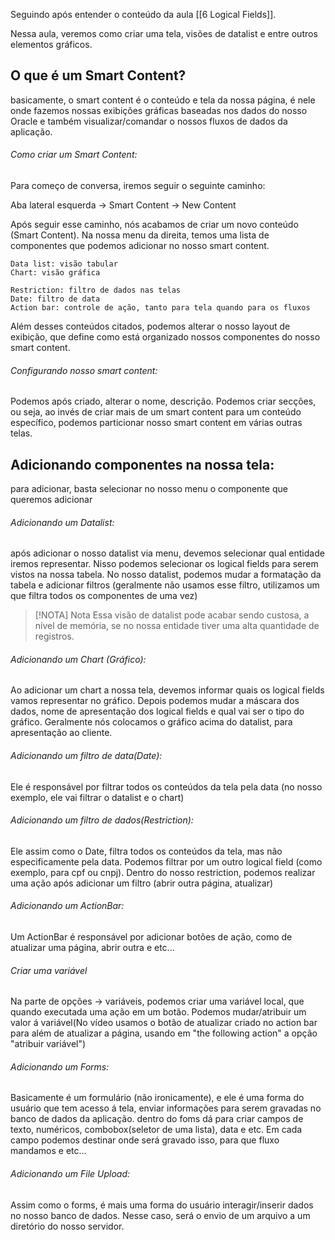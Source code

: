 Seguindo após entender o conteúdo da aula [[6 Logical Fields]].

Nessa aula, veremos como criar uma tela, visões de datalist e entre outros elementos gráficos.

## O que é um Smart Content?
basicamente, o smart content é o conteúdo e tela da nossa página, é nele onde fazemos nossas exibições gráficas baseadas nos dados do nosso Oracle e também visualizar/comandar o nossos fluxos de dados da aplicação.

###### Como criar um Smart Content:
Para começo de conversa, iremos seguir o seguinte caminho:

Aba lateral esquerda -> Smart Content -> New Content

Após seguir esse caminho, nós acabamos de criar um novo conteúdo (Smart Content). Na nossa menu da direita, temos uma lista de componentes que podemos adicionar no nosso smart content.

```
Data list: visão tabular
Chart: visão gráfica

Restriction: filtro de dados nas telas
Date: filtro de data
Action bar: controle de ação, tanto para tela quando para os fluxos
```

Além desses conteúdos citados, podemos alterar o nosso layout de exibição, que define como está organizado nossos componentes do nosso smart content.

###### Configurando nosso smart content:

Podemos após criado, alterar o nome, descrição.
Podemos criar secções, ou seja, ao invés de criar mais de um smart content para um conteúdo específico, podemos particionar nosso smart content em várias outras telas.


## Adicionando componentes na nossa tela:
para adicionar, basta selecionar no nosso menu o componente que queremos adicionar

###### Adicionando um Datalist:
após adicionar o nosso datalist via menu, devemos selecionar qual entidade iremos representar. Nisso podemos selecionar os logical fields para serem vistos na nossa tabela.
No nosso datalist, podemos mudar a formatação da tabela e adicionar filtros (geralmente não usamos esse filtro, utilizamos um que filtra todos os componentes de uma vez)

> [!NOTA] Nota
> Essa visão de datalist pode acabar sendo custosa, a nível de memória, se no nossa entidade tiver uma alta quantidade de registros.

###### Adicionando um Chart (Gráfico):
Ao adicionar um chart a nossa tela, devemos informar quais os logical fields vamos representar no gráfico. Depois podemos mudar a máscara dos dados, nome de apresentação dos logical fields e qual vai ser o tipo do gráfico.
Geralmente nós colocamos o gráfico acima do datalist, para apresentação ao cliente.

###### Adicionando um filtro de data(Date):
Ele é responsável por filtrar todos os conteúdos da tela pela data (no nosso exemplo, ele vai filtrar o datalist e o chart)

###### Adicionando um filtro de dados(Restriction):
Ele assim como o Date, filtra todos os conteúdos da tela, mas não especificamente pela data. Podemos filtrar por um outro logical field (como exemplo, para cpf ou cnpj).
Dentro do nosso restriction, podemos realizar uma ação após adicionar um filtro (abrir outra página, atualizar)

###### Adicionando um ActionBar:
Um ActionBar é responsável por adicionar botões de ação, como de atualizar uma página, abrir outra e etc...

###### Criar uma variável
Na parte de opções -> variáveis, podemos criar uma variável local, que quando executada uma ação em um botão. Podemos mudar/atribuir um valor á variável(No vídeo usamos o botão de atualizar criado no action bar para além de atualizar a página, usando em "the following action" a opção "atribuir variável") 

###### Adicionando um Forms:
Basicamente é um formulário (não ironicamente), e ele é uma forma do usuário que tem acesso á tela, enviar informações para serem gravadas no banco de dados da aplicação. 
dentro do foms dá para criar campos de texto, numéricos, combobox(seletor de uma lista), data e etc. Em cada campo podemos destinar onde será gravado isso, para que fluxo mandamos e etc...

###### Adicionando um File Upload:
Assim como o forms, é mais uma forma do usuário interagir/inserir dados no nosso banco de dados. Nesse caso, será o envio de um arquivo a um diretório do nosso servidor.